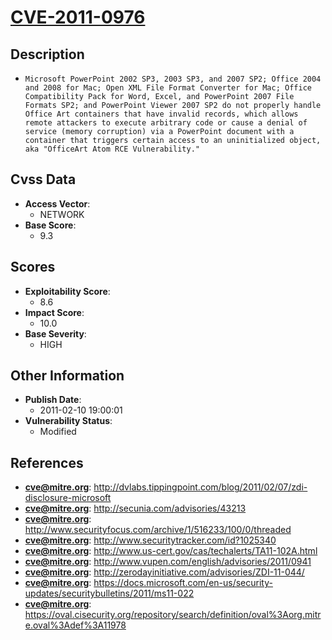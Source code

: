 
# [CVE-2011-0976](http://dvlabs.tippingpoint.com/blog/2011/02/07/zdi-disclosure-microsoft)

## Description

- `Microsoft PowerPoint 2002 SP3, 2003 SP3, and 2007 SP2; Office 2004 and 2008 for Mac; Open XML File Format Converter for Mac; Office Compatibility Pack for Word, Excel, and PowerPoint 2007 File Formats SP2; and PowerPoint Viewer 2007 SP2 do not properly handle Office Art containers that have invalid records, which allows remote attackers to execute arbitrary code or cause a denial of service (memory corruption) via a PowerPoint document with a container that triggers certain access to an uninitialized object, aka "OfficeArt Atom RCE Vulnerability."`

## Cvss Data

- **Access Vector**:
  - NETWORK
- **Base Score**:
  - 9.3

## Scores

- **Exploitability Score**:
  - 8.6
- **Impact Score**:
  - 10.0
- **Base Severity**:
  - HIGH

## Other Information

- **Publish Date**:
  - 2011-02-10 19:00:01
- **Vulnerability Status**:
  - Modified

## References

- **cve@mitre.org**: http://dvlabs.tippingpoint.com/blog/2011/02/07/zdi-disclosure-microsoft
- **cve@mitre.org**: http://secunia.com/advisories/43213
- **cve@mitre.org**: http://www.securityfocus.com/archive/1/516233/100/0/threaded
- **cve@mitre.org**: http://www.securitytracker.com/id?1025340
- **cve@mitre.org**: http://www.us-cert.gov/cas/techalerts/TA11-102A.html
- **cve@mitre.org**: http://www.vupen.com/english/advisories/2011/0941
- **cve@mitre.org**: http://zerodayinitiative.com/advisories/ZDI-11-044/
- **cve@mitre.org**: https://docs.microsoft.com/en-us/security-updates/securitybulletins/2011/ms11-022
- **cve@mitre.org**: https://oval.cisecurity.org/repository/search/definition/oval%3Aorg.mitre.oval%3Adef%3A11978
